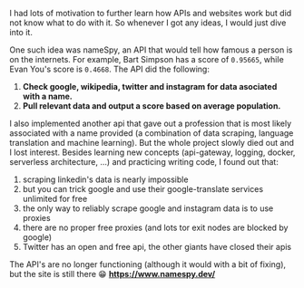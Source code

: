 I had lots of motivation to further learn how APIs and websites work but did not know what to do with it. So whenever I got any ideas, I would just dive into it.

One such idea was nameSpy, an API that would tell how famous a person is on the internets. For example, Bart Simpson has a score of `0.95665`, while Evan You's score is `0.4668`. The API did the following:
1. **Check google, wikipedia, twitter and instagram for data asociated with a name.**
2. **Pull relevant data and output a score based on average population.**

I also implemented another api that gave out a profession that is most likely associated with a name provided (a combination of data scraping, language translation and machine learning). But the whole project slowly died out and I lost interest. Besides learning new concepts (api-gateway, logging, docker, serverless architecture, ...) and practicing writing code, I found out that:

1. scraping linkedin's data is nearly impossible
2. but you can trick google and use their google-translate services unlimited for free
3. the only way to reliably scrape google and instagram data is to use proxies
4. there are no proper free proxies (and lots tor exit nodes are blocked by google)
5. Twitter has an open and free api, the other giants have closed their apis

The API's are no longer functioning (although it would with a bit of fixing), but the site is still there 😁 **https://www.namespy.dev/**
